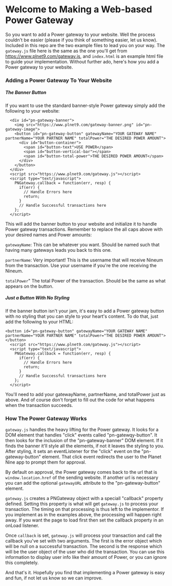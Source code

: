 # Welcome to Making a Web-based Power Gateway

So you want to add a Power gateway to your website. Well the process couldn't be easier (please if you think of something easier, let us know). Included in this repo are the two example files to lead you on your way. The `gateway.js` file here is the same as the one you'll get from https://www.plnet9.com/gateway.js, and `index.html` is an example html file to guide your implementation. Without further ado, here's how you add a Power gateway to your website.

### Adding a Power Gateway To Your Website

##### The Banner Button

If you want to use the standard banner-style Power gateway simply add the following to your website:

```
  <div id="pn-gateway-banner">
    <img src="https://www.plnet9.com/gateway-banner.png" id="pn-gateway-image">
    <button id="pn-gateway-button" gatewayName="YOUR GATEWAY NAME" partnerName="YOUR PARTNER NAME" totalPower="THE DESIRED POWER AMOUNT">
      <div id="button-container">
        <span id="button-text">USE POWER</span>
        <span id="button-vertical-bar"></span>
        <span id="button-total-power">THE DESIRED POWER AMOUNT</span>
      </div>
    </button>
  </div>
  <script src="https://www.plnet9.com/gateway.js"></script>
  <script type="text/javascript">
    PNGateway.callback = function(err, resp) {
      if(err) {
        // Handle Errors here
        return;
      }
      // Handle Successful transactions here
    };
  </script>
``` 

This will add the banner button to your website and initialize it to handle Power gateway transactions. Remember to replace the all caps above with your desired names and Power amounts:

`gatewayName`: This can be whatever you want. Should be named such that having many gateways leads you back to this one.

`partnerName`: Very important! This is the username that will receive Nineum from the transaction. Use your username if you're the one receiving the Nineum.

`totalPower`" The total Power of the transaction. Should be the same as what appears on the button.

##### Just a Button With No Styling

If the banner button isn't your jam, it's easy to add a Power gateway button with no styling that you can style to your heart's content. To do that, just add the following to your HTML:

```
<button id="pn-gateway-button" gatewayName="YOUR GATEWAY NAME" partnerName="YOUR PARTNER NAME" totalPower="THE DESIRED POWER AMOUNT">
</button>
  <script src="https://www.plnet9.com/gateway.js"></script>
  <script type="text/javascript">
    PNGateway.callback = function(err, resp) {
      if(err) {
        // Handle Errors here
        return;
      }
      // Handle Successful transactions here
    };
  </script>
```

You'll need to add your gatewayName, partnerName, and totalPower just as above. And of course don't forget to fill out the code for what happens when the transaction succeeds. 

### How The Power Gateway Works

`gateway.js` handles the heavy lifting for the Power gateway. It looks for a DOM element that handles "click" events called "pn-gatewqy-button". It then looks for the inclusion of the "pn-gateway-banner" DOM element. If it finds the banner it'll style all the elements, if not it leaves the styling to you. After styling, it sets an eventListener for the "click" event on the "pn-gateway-button" element. That click event redirects the user to the Planet Nine app to prompt them for approval. 

By default on approval, the Power gateway comes back to the url that is `window.location.href` of the sending website. If another url is necessary you can add the optional `gatewayURL` attribute to the "pn-gateway-button" element.

`gateway.js` creates a PNGateway object with a speciall "callback" property defined. Setting this property is what will get `gateway.js` to process your transaction. The timing on that processing is thus left to the implementor. If you implement as in the examples above, the processing will happen right away. If you want the page to load first then set the callback property in an onLoad listener. 

Once `callback` is set, `gateway.js` will process your transaction and call the callback you've set with two arguments. The first is the error object which will be null on a successful transaction. The second is the response which will be the user object of the user who did the transaction. You can use this information to display user info like their amount of Power, or you can ignore this completely.

And that's it. Hopefully you find that implementing a Power gateway is easy and fun, if not let us know so we can improve. 
